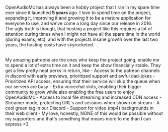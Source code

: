 [//]: # (TITLE:Patreon)
[//]: # (DESCRIPTION:Extra perks of becoming a sponsor)
[//]: # (TAGS:regions,areas,worldguard,world,region,media,accounts)

OpenAudioMc has always been a hobby project that I ran in my spare time ever since it launched <b>5 years</b> ago.
I love to spend time on the project, expanding it, improving it and growing it to be a mature application for everyone to use, and we've come a long day since our release in 2016.
<br />
The ugly truth is though, that hosting a project like this requires a lot of attention during times when I might not have all the spare time in the world (during exams, etc), and with the projects insane growth over the last two years, the hosting costs have skyrocketed.

<br />
My amazing patreons are the ones who keep the project going, enable me to spend a lot of extra time on it and keep the show financially stable. They get a few pretty neat perks in return, like
 - Access to the patreon channels in discord with early previews, prioritized support and awful dad-jokes
 - Prioritized API access, ensuring that their service will skip the queue when our servers are busy
 - Extra voicechat slots, enabling their bigger community to grow while also enabling the free users to enjoy OpenAudioMc
 - Access to local file streaming and increased CDN access
 - Streamer mode, protecting URL's and sessions when shown on stream
 - A cool green tag in our Discord
 - Support for video (mp4) backgrounds in their web client
 - My love, honestly, NONE of this would be possible without my supporters and that's something that means more to me than I can express <3